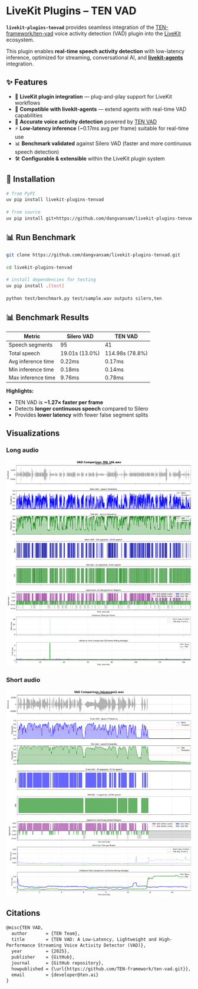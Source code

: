 # LiveKit Plugins – TEN VAD  

**`livekit-plugins-tenvad`** provides seamless integration of the [TEN-framework/ten-vad](https://github.com/TEN-framework/ten-vad) voice activity detection (VAD) plugin into the [LiveKit](https://github.com/livekit) ecosystem.  

This plugin enables **real-time speech activity detection** with low-latency inference, optimized for streaming, conversational AI, and **[livekit-agents](https://github.com/livekit/agents)** integration.  

## ✨ Features  
- 🔌 **LiveKit plugin integration** — plug-and-play support for LiveKit workflows  
- 🤖 **Compatible with livekit-agents** — extend agents with real-time VAD capabilities  
- 🎤 **Accurate voice activity detection** powered by [TEN VAD](https://github.com/TEN-framework/ten-vad)  
- ⚡ **Low-latency inference** (~0.17ms avg per frame) suitable for real-time use  
- 📊 **Benchmark validated** against Silero VAD (faster and more continuous speech detection)  
- 🛠️ **Configurable & extensible** within the LiveKit plugin system  


## 🔧 Installation  
```bash
# from PyPI
uv pip install livekit-plugins-tenvad

# from source
uv pip install git+https://github.com/dangvansam/livekit-plugins-tenvad.git
```

## 📊 Run Benchmark  
```bash
git clone https://github.com/dangvansam/livekit-plugins-tenvad.git

cd livekit-plugins-tenvad

# install dependencies for testing
uv pip install .[test]

python test/benchmark.py test/sample.wav outputs silero,ten
```


## 📊 Benchmark Results  

| Metric                  | Silero VAD                | TEN VAD                  |
|--------------------------|---------------------------|--------------------------|
| Speech segments          | 95                        | 41                       |
| Total speech             | 19.01s (13.0%)            | 114.98s (78.8%)          |
| Avg inference time       | 0.22ms                    | 0.17ms                   |
| Min inference time       | 0.18ms                    | 0.14ms                   |
| Max inference time       | 9.76ms                    | 0.78ms                   |

**Highlights:**  
- TEN VAD is **~1.27× faster per frame**  
- Detects **longer continuous speech** compared to Silero  
- Provides **lower latency** with fewer false segment splits  

## Visualizations
### Long audio
![TEN VAD Benchmark](test/vad_comparison_long_audio.png)

### Short audio
![TEN VAD Benchmark](test/vad_comparison_short_audio.png)

## Citations
```
@misc{TEN VAD,
  author       = {TEN Team},
  title        = {TEN VAD: A Low-Latency, Lightweight and High-Performance Streaming Voice Activity Detector (VAD)},
  year         = {2025},
  publisher    = {GitHub},
  journal      = {GitHub repository},
  howpublished = {\url{https://github.com/TEN-framework/ten-vad.git}},
  email        = {developer@ten.ai}
}
```
